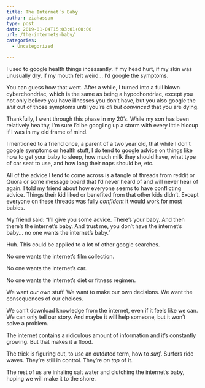 ```yaml
---
title: The Internet’s Baby
author: ziahassan
type: post
date: 2019-01-04T15:03:01+00:00
url: /the-internets-baby/
categories:
  - Uncategorized

---
```

I used to google health things incessantly. If my head hurt, if my skin was unusually dry, if my mouth felt weird&#8230; I&#8217;d google the symptoms.

You can guess how that went. After a while, I turned into a full blown cyberchondriac, which is the same as being a hypochondriac, except you not only believe you have illnesses you don&#8217;t have, but you also google the _shit_ out of those symptoms until you&#8217;re _all but convinced_ that you are dying. 

Thankfully, I went through this phase in my 20’s. While my son has been relatively healthy, I&#8217;m sure I&#8217;d be googling up a storm with every little hiccup if I was in my old frame of mind. 

I mentioned to a friend once, a parent of a two year old, that while I don&#8217;t google symptoms or health stuff, I do tend to google advice on things like how to get your baby to sleep, how much milk they should have, what type of car seat to use, and how long their naps should be, etc. 

All of the advice I tend to come across is a tangle of threads from reddit or Quora or some message board that I&#8217;d never heard of and will never hear of again. I told my friend about how everyone seems to have conflicting advice. Things their kid liked or benefited from that other kids didn&#8217;t. Except everyone on these threads was fully _confident_ it would work for most babies. 

My friend said: “I&#8217;ll give you some advice. There&#8217;s your baby. And then there&#8217;s the internet’s baby. And trust me, you don&#8217;t have the internet’s baby&#8230; no one wants the internet&#8217;s baby.”

Huh. This could be applied to a lot of other google searches. 

No one wants the internet’s film collection. 

No one wants the internet&#8217;s car. 

No one wants the internet&#8217;s diet or fitness regimen. 

We want _our own_ stuff. We want to make our own decisions. We want the consequences of our choices. 

We can&#8217;t download knowledge from the internet, even if it feels like we can. We can only tell our story. And maybe it will help someone, but it won&#8217;t solve a problem. 

The internet contains a ridiculous amount of information and it&#8217;s constantly growing. But that makes it a flood. 

The trick is figuring out, to use an outdated term, how to _surf_. Surfers ride waves. They&#8217;re still in control. They&#8217;re _on top_ of it. 

The rest of us are inhaling salt water and clutching the internet&#8217;s baby, hoping we will make it to the shore.